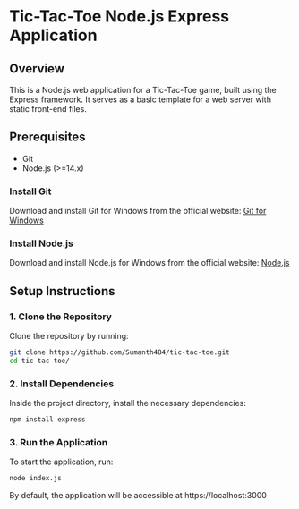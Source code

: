 # Tic-Tac-Toe Node.js Express Application

## Overview

This is a Node.js web application for a Tic-Tac-Toe game, built using the Express framework. It serves as a basic template for a web server with static front-end files.

## Prerequisites

- Git
- Node.js (>=14.x)

### Install Git

Download and install Git for Windows from the official website: [Git for Windows](https://git-scm.com/download/win)

### Install Node.js

Download and install Node.js for Windows from the official website: [Node.js](https://nodejs.org/)

## Setup Instructions

### 1. Clone the Repository

Clone the repository by running:

```sh
git clone https://github.com/Sumanth484/tic-tac-toe.git
cd tic-tac-toe/
```
### 2. Install Dependencies

Inside the project directory, install the necessary dependencies:

```sh
npm install express
```
### 3. Run the Application

To start the application, run:

```sh
node index.js
```

By default, the application will be accessible at https://localhost:3000
